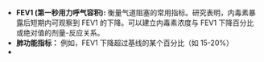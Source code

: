 - **FEV1 (第一秒用力呼气容积):** 衡量气道阻塞的常用指标。研究表明，内毒素暴露后短期内可观察到 FEV1 的下降。可以建立内毒素浓度与 FEV1 下降百分比或绝对值的剂量-反应关系。
- **肺功能指标：** 例如，FEV1 下降超过基线的某个百分比（如 15-20%）
-